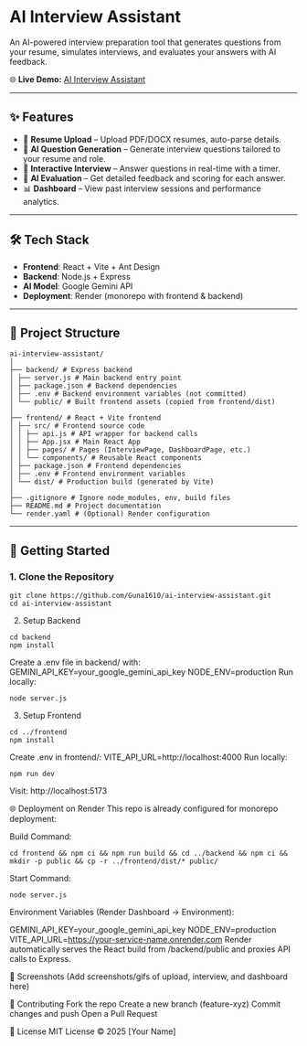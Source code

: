 # AI Interview Assistant

An AI-powered interview preparation tool that generates questions from your resume, simulates interviews, and evaluates your answers with AI feedback.  

🌐 **Live Demo:** [AI Interview Assistant](https://ai-interview-assistant-15.onrender.com)  

---

## ✨ Features
- 📄 **Resume Upload** – Upload PDF/DOCX resumes, auto-parse details.
- 🎯 **AI Question Generation** – Generate interview questions tailored to your resume and role.
- 📝 **Interactive Interview** – Answer questions in real-time with a timer.
- 🤖 **AI Evaluation** – Get detailed feedback and scoring for each answer.
- 📊 **Dashboard** – View past interview sessions and performance analytics.

---

## 🛠️ Tech Stack
- **Frontend**: React + Vite + Ant Design  
- **Backend**: Node.js + Express  
- **AI Model**: Google Gemini API  
- **Deployment**: Render (monorepo with frontend & backend)  

---

## 📂 Project Structure
```
ai-interview-assistant/
│
├── backend/ # Express backend
│ ├── server.js # Main backend entry point
│ ├── package.json # Backend dependencies
│ ├── .env # Backend environment variables (not committed)
│ └── public/ # Built frontend assets (copied from frontend/dist)
│
├── frontend/ # React + Vite frontend
│ ├── src/ # Frontend source code
│ │ ├── api.js # API wrapper for backend calls
│ │ ├── App.jsx # Main React App
│ │ ├── pages/ # Pages (InterviewPage, DashboardPage, etc.)
│ │ └── components/ # Reusable React components
│ ├── package.json # Frontend dependencies
│ ├── .env # Frontend environment variables
│ └── dist/ # Production build (generated by Vite)
│
├── .gitignore # Ignore node_modules, env, build files
├── README.md # Project documentation
└── render.yaml # (Optional) Render configuration
```

---

## 🚀 Getting Started

### 1. Clone the Repository
```
git clone https://github.com/Guna1610/ai-interview-assistant.git
cd ai-interview-assistant
```

2. Setup Backend
```
cd backend
npm install
```
Create a .env file in backend/ with:
GEMINI_API_KEY=your_google_gemini_api_key
NODE_ENV=production
Run locally:
```
node server.js
```

3. Setup Frontend
```
cd ../frontend
npm install
```
Create .env in frontend/:
VITE_API_URL=http://localhost:4000
Run locally:
```
npm run dev
```
Visit: http://localhost:5173

🌐 Deployment on Render
This repo is already configured for monorepo deployment:

Build Command:
```
cd frontend && npm ci && npm run build && cd ../backend && npm ci && mkdir -p public && cp -r ../frontend/dist/* public/
```

Start Command:
```
node server.js
```

Environment Variables (Render Dashboard → Environment):

GEMINI_API_KEY=your_google_gemini_api_key
NODE_ENV=production
VITE_API_URL=https://your-service-name.onrender.com
Render automatically serves the React build from /backend/public and proxies API calls to Express.


📸 Screenshots
(Add screenshots/gifs of upload, interview, and dashboard here)

🤝 Contributing
Fork the repo
Create a new branch (feature-xyz)
Commit changes and push
Open a Pull Request

📜 License
MIT License © 2025 [Your Name]
